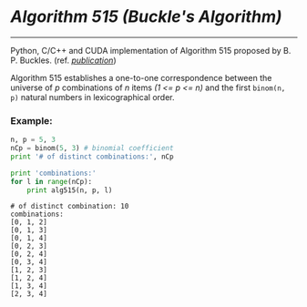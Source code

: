 # *Algorithm 515 (Buckle's Algorithm)*
---
Python, C/C++ and CUDA implementation of Algorithm 515 proposed by B. P. Buckles. (ref. [*publication*](http://dl.acm.org/citation.cfm?id=355739))

Algorithm 515 establishes a one-to-one correspondence between the universe of *p* combinations of *n* items *(1 <= p <= n)* and the first `binom(n, p)` natural numbers in lexicographical order.

### Example:

```python
n, p = 5, 3
nCp = binom(5, 3) # binomial coefficient
print '# of distinct combinations:', nCp

print 'combinations:'
for l in range(nCp):
	print alg515(n, p, l)
```

```
# of distinct combination: 10
combinations:
[0, 1, 2]
[0, 1, 3]
[0, 1, 4]
[0, 2, 3]
[0, 2, 4]
[0, 3, 4]
[1, 2, 3]
[1, 2, 4]
[1, 3, 4]
[2, 3, 4]
```
